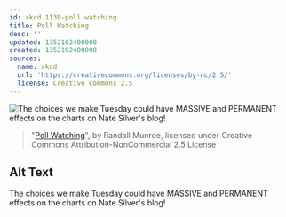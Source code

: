```yaml
---
id: xkcd.1130-poll-watching
title: Poll Watching
desc: ''
updated: 1352102400000
created: 1352102400000
sources:
  name: xkcd
  url: 'https://creativecommons.org/licenses/by-nc/2.5/'
  license: Creative Commons 2.5
---
```

![The choices we make Tuesday could have MASSIVE and PERMANENT effects on the charts on Nate Silver's blog!](https://imgs.xkcd.com/comics/poll_watching.png)
> "[Poll Watching](https://xkcd.com/1130/)", by Randall Munroe, licensed under Creative Commons Attribution-NonCommercial 2.5 License

## Alt Text
The choices we make Tuesday could have MASSIVE and PERMANENT effects on the charts on Nate Silver's blog!
